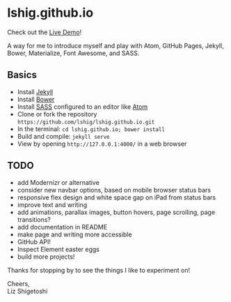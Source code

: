 # lshig.github.io

Check out the [Live Demo](https://lshig.github.io)!

A way for me to introduce myself and play with Atom, GitHub Pages, Jekyll, Bower, Materialize, Font Awesome, and SASS.

## Basics

- Install [Jekyll](https://jekyllrb.com/)
- Install [Bower](https://bower.io/)
- Install [SASS](http://sass-lang.com/) configured to an editor like [Atom](https://atom.io/)
- Clone or fork the repository `https://github.com/lshig/lshig.github.io.git`
- In the terminal: `cd lshig.github.io; bower install`
- Build and compile: `jekyll serve`
- View by opening `http://127.0.0.1:4000/` in a web browser

## TODO
- add Modernizr or alternative
- consider new navbar options, based on mobile browser status bars
- responsive flex design and white space gap on iPad from status bars
- improve text and writing
- add animations, parallax images, button hovers, page scrolling, page transitions?
- add documentation in README
- make page and writing more accessible
- GitHub API!
- Inspect Element easter eggs
- build more projects!

Thanks for stopping by to see the things I like to experiment on!

Cheers,<br>
Liz Shigetoshi
